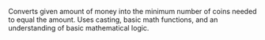 Converts given amount of money into the minimum number of coins needed to equal the amount. Uses casting, basic math functions,
and an understanding of basic mathematical logic.
